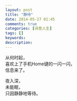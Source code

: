 ```yaml
---
layout: post
title: "静待"
date: 2014-05-27 01:45
comments: true
categories: [诗意人生]
tags: []
keywords: 
description: 
---
```


从何时起，   
喜欢上了手机Home键的一闪一闪，   
信息来了。   
    
夜入深，   
未能眠，   
只因静静地等待。   